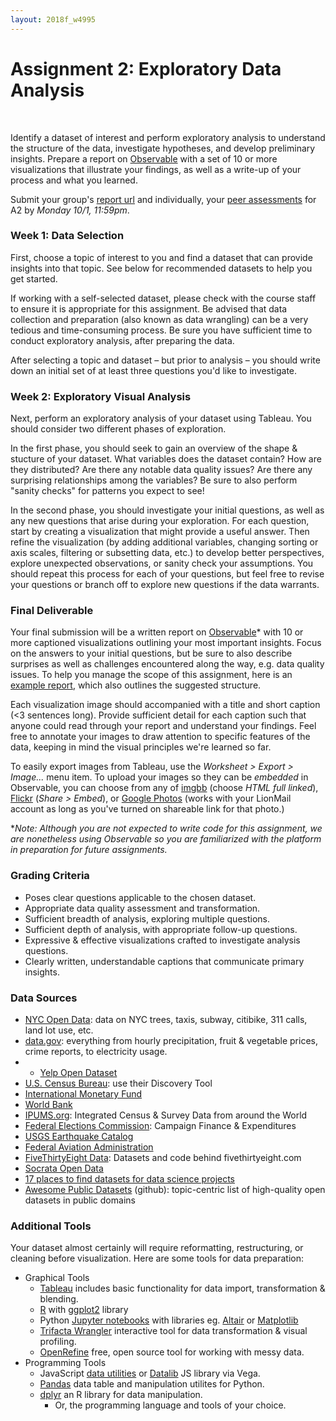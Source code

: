 ```yaml
---
layout: 2018f_w4995
---
```


# Assignment 2: Exploratory Data Analysis
<br>

Identify a dataset of interest and perform exploratory analysis to understand the structure of the data, investigate hypotheses, and develop preliminary insights. Prepare a report on [Observable](https://beta.observablehq.com/) with a set of 10 or more visualizations that illustrate your findings, as well as a write-up of your process and what you learned.

Submit your group's [report url](https://goo.gl/forms/2GKkP5AnN4afmbRL2) and individually, your [peer assessments](https://goo.gl/forms/YIwbN6nTnEtHZlTD2) for A2 by *Monday 10/1, 11:59pm*.

### Week 1: Data Selection

First, choose a topic of interest to you and find a dataset that can provide insights into that topic. See below for recommended datasets to help you get started.

If working with a self-selected dataset, please check with the course staff to ensure it is appropriate for this assignment. Be advised that data collection and preparation (also known as data wrangling) can be a very tedious and time-consuming process. Be sure you have sufficient time to conduct exploratory analysis, after preparing the data.

After selecting a topic and dataset – but prior to analysis – you should write down an initial set of at least three questions you'd like to investigate.

### Week 2: Exploratory Visual Analysis

Next, perform an exploratory analysis of your dataset using Tableau. You should consider two different phases of exploration.

In the first phase, you should seek to gain an overview of the shape & stucture of your dataset. What variables does the dataset contain? How are they distributed? Are there any notable data quality issues? Are there any surprising relationships among the variables? Be sure to also perform "sanity checks" for patterns you expect to see!

In the second phase, you should investigate your initial questions, as well as any new questions that arise during your exploration. For each question, start by creating a visualization that might provide a useful answer. Then refine the visualization (by adding additional variables, changing sorting or axis scales, filtering or subsetting data, etc.) to develop better perspectives, explore unexpected observations, or sanity check your assumptions. You should repeat this process for each of your questions, but feel free to revise your questions or branch off to explore new questions if the data warrants.

### Final Deliverable

Your final submission will be a written report on [Observable](https://beta.observablehq.com/)* with 10 or more captioned visualizations outlining your most important insights. Focus on the answers to your initial questions, but be sure to also describe surprises as well as challenges encountered along the way, e.g. data quality issues. To help you manage the scope of this assignment, here is an [example report](https://beta.observablehq.com/@agness/w4995-004-assignment-2-eda-example), which also outlines the suggested structure.

Each visualization image should accompanied with a title and short caption (\<3 sentences long). Provide sufficient detail for each caption such that anyone could read through your report and understand your findings. Feel free to annotate your images to draw attention to specific features of the data, keeping in mind the visual principles we're learned so far.

To easily export images from Tableau, use the *Worksheet > Export > Image...* menu item. To upload your images so they can be _embedded_ in Observable, you can choose from any of [imgbb](https://imgbb.com/) (choose *HTML full linked*), [Flickr](https://www.flickr.com/) (*Share > Embed*), or [Google Photos](https://ctrlq.org/google/photos/) (works with your LionMail account as long as you've turned on shareable link for that photo.)

**Note: Although you are not expected to write code for this assignment, we are nonetheless using Observable so you are familiarized with the platform in preparation for future assignments.*

### Grading Criteria

* Poses clear questions applicable to the chosen dataset.
* Appropriate data quality assessment and transformation.
* Sufficient breadth of analysis, exploring multiple questions.
* Sufficient depth of analysis, with appropriate follow-up questions.
* Expressive & effective visualizations crafted to investigate analysis questions.
* Clearly written, understandable captions that communicate primary insights.

### Data Sources

* [NYC Open Data](https://opendata.cityofnewyork.us/): data on NYC trees, taxis, subway, citibike, 311 calls, land lot use, etc.
* [data.gov](https://www.data.gov/): everything from hourly precipitation, fruit & vegetable prices, crime reports, to electricity usage.
* * [Yelp Open Dataset](https://www.yelp.com/dataset)
* [U.S. Census Bureau](https://www.census.gov/data.html): use their Discovery Tool
* [International Monetary Fund](http://www.imf.org/en/Data)
* [World Bank](https://data.worldbank.org/)
* [IPUMS.org](https://www.ipums.org/):  Integrated Census & Survey Data from around the World
* [Federal Elections Commission](http://www.fec.gov/finance/disclosure/ftpdet.shtml): Campaign Finance & Expenditures
* [USGS Earthquake Catalog](https://earthquake.usgs.gov/data/data.php)
* [Federal Aviation Administration](https://www.faa.gov/data_research/)
* [FiveThirtyEight Data](https://github.com/fivethirtyeight/data/): Datasets and code behind fivethirtyeight.com
* [Socrata Open Data](https://opendata.socrata.com/)
* [17 places to find datasets for data science projects](https://www.dataquest.io/blog/free-datasets-for-projects/)
* [Awesome Public Datasets](https://github.com/awesomedata/awesome-public-datasets) (github): topic-centric list of high-quality open datasets in public domains

### Additional Tools

Your dataset almost certainly will require reformatting, restructuring, or cleaning before visualization. Here are some tools for data preparation:

* Graphical Tools
  * [Tableau](https://www.tableau.com/academic/students) includes basic functionality for data import, transformation & blending.
  * [R](https://www.r-project.org/) with [ggplot2](http://ggplot2.org/) library
  * Python [Jupyter notebooks](http://jupyter.org/) with libraries eg. [Altair](https://altair-viz.github.io/) or [Matplotlib](http://matplotlib.org/)
  * [Trifacta Wrangler](https://www.trifacta.com/start-wrangling/) interactive tool for data transformation & visual profiling.
  * [OpenRefine](http://openrefine.org/) free, open source tool for working with messy data.
* Programming Tools
  * JavaScript [data utilities](https://bocoup.com/work/learn-js-data) or [Datalib](https://github.com/vega/datalib) JS library via Vega.
  * [Pandas](http://pandas.pydata.org/) data table and manipulation utilites for Python.
  * [dplyr](https://cran.r-project.org/web/packages/dplyr/vignettes/introduction.html) an R library for data manipulation.
	* Or, the programming language and tools of your choice.
